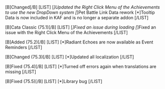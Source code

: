 [B]Changed[/B]
[LIST]
[*]Updated the Right Click Menu of the Achievements to use the new DropDown system
[*]Pet Battle Link Data rework
[*]Tooltip Data is now included in KAF and is no longer a separate addon
[/LIST]

[B]Cata Classic (75.1)[/B]
[LIST]
[*]Fixed an issue during loading
[*]Fixed an issue with the Right Click Menu of the Achievements
[/LIST]

[B]Added (75.2)[/B]
[LIST]
[*]Radiant Echoes are now available as Event Reminders
[/LIST]

[B]Changed (75.3)[/B]
[LIST]
[*]Updated all localization
[/LIST]

[B]Fixed (75.4)[/B]
[LIST]
[*]Turned off errors again when translations are missing
[/LIST]

[B]Fixed (75.5)[/B]
[LIST]
[*]Library bug
[/LIST]